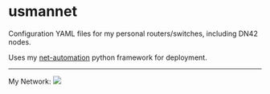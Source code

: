 # usmannet

Configuration YAML files for my personal routers/switches, including DN42 nodes.

Uses my [net-automation](https://github.com/usman-u/network-automation) python framework for deployment.

---
My Network:
![](net_map.png)